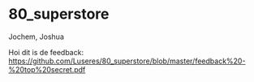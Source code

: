 # 80_superstore
Jochem, Joshua

Hoi dit is de feedback:
https://github.com/Luseres/80_superstore/blob/master/feedback%20-%20top%20secret.pdf
